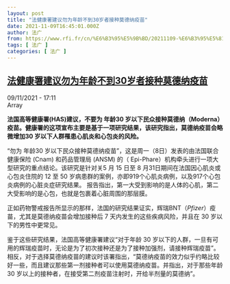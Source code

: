```yaml
---
layout: post
title: "法健康署建议勿为年龄不到30岁者接种莫德纳疫苗"
date: 2021-11-09T16:45:01.000Z
author: 法广
from: https://www.rfi.fr/cn/%E6%B3%95%E5%9B%BD/20211109-%E6%B3%95%E5%81%A5%E5%BA%B7%E7%BD%B2%E5%BB%BA%E8%AE%AE%E5%8B%BF%E4%B8%BA-30%E5%B2%81%E4%BB%A5%E4%B8%8B%E6%B0%91%E4%BC%97%E6%8E%A5%E7%A7%8D%E8%8E%AB%E5%BE%B7%E7%BA%B3
tags: [ 法广 ]
categories: [ 法广 ]
---
```

<!--1636476301000-->
[法健康署建议勿为年龄不到30岁者接种莫德纳疫苗](https://www.rfi.fr/cn/%E6%B3%95%E5%9B%BD/20211109-%E6%B3%95%E5%81%A5%E5%BA%B7%E7%BD%B2%E5%BB%BA%E8%AE%AE%E5%8B%BF%E4%B8%BA-30%E5%B2%81%E4%BB%A5%E4%B8%8B%E6%B0%91%E4%BC%97%E6%8E%A5%E7%A7%8D%E8%8E%AB%E5%BE%B7%E7%BA%B3)
------

<div>
<div>09/11/2021 - 17:11</div>Array<p><strong>                    法国高等健康署(HAS)建议，不要为 年龄30 岁以下民众接种莫德纳（Moderna）疫苗。健康署的这项宣布主要是基于一项研究结果，该研究指出，莫德纳疫苗会略微增加30 岁以下人群罹患心肌炎和心包炎的风险。                </strong></p><div >                    <p>“勿为 年龄30 岁以下民众接种莫德纳疫苗”，这是周一（8日）发表的由法国联合健康保险 (Cnam) 和药品管理局 (ANSM) 的（ Epi-Phare）机构牵头进行一项大型研究的重点结论。该研究是针对关5 月 15 日至 8 月31日期间在法国因心肌炎或心包炎住院的 12 至 50 岁病患群的案例，亦即​​919个心肌炎病例，以及917个心包炎病例的心脏炎症研究结果。 报告指出，第一大受到影响的是人体的心肌，第二大受影响的是心包，也就是包裹着心脏周围的那层膜。</p><p>正如药物警戒报告所显示的那样，法国的研究结果证实，辉瑞BNT（<em>Pfizer</em>）疫苗，尤其是莫德纳疫苗会增加接种后 7 天内发生的这些疾病风险，并且在 30 岁以下的男性中更常见。</p><p>鉴于这些研究结果，法国高等健康署建议“对于年龄 30 岁以下的人群，一旦有可用的辉瑞疫苗时，无论是为了初次接种还是为了接种加强剂，请接种辉瑞疫苗”。 相反，对于选择莫德纳疫苗的建议时该署指出，“莫德纳疫苗的效力似乎约略比较好一些，而且建议那些第一剂接种者可以使用莫德纳疫苗。并指出，对于那些年龄 30 岁以上的接种者，在接受第二剂疫苗注射时，开给半剂量的莫德纳”。</p>                                            <div data-selfpromo-newsletter>    </div>    <div data-selfpromo-app>    </div>                </div>
</div>
